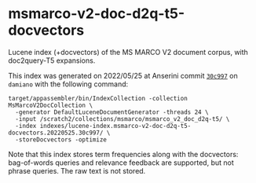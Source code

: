 # msmarco-v2-doc-d2q-t5-docvectors

Lucene index (+docvectors) of the MS MARCO V2 document corpus, with doc2query-T5 expansions.

This index was generated on 2022/05/25 at Anserini commit [`30c997`](https://github.com/castorini/anserini/commit/30c9974f495a06c94d576d0e9c2c5861515e0e19) on `damiano` with the following command:

```
target/appassembler/bin/IndexCollection -collection MsMarcoV2DocCollection \
  -generator DefaultLuceneDocumentGenerator -threads 24 \
  -input /scratch2/collections/msmarco/msmarco_v2_doc_d2q-t5/ \
  -index indexes/lucene-index.msmarco-v2-doc-d2q-t5-docvectors.20220525.30c997/ \
  -storeDocvectors -optimize
```

Note that this index stores term frequencies along with the docvectors: bag-of-words queries and relevance feedback are supported, but not phrase queries.
The raw text is not stored.

